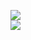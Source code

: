 [![](https://img.shields.io/badge/Made%20With-Github%20Spray-lightgrey.svg?style=for-the-badge&logo=github)](https://github.com/Annihil/github-spray#101)  
[![](https://i.imgur.com/2DrTn0Z.gif)](https://github.com/Annihil/github-spray)
